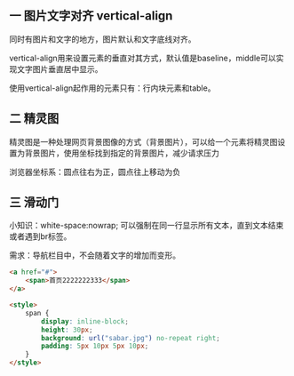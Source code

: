 ## 一 图片文字对齐 vertical-align

同时有图片和文字的地方，图片默认和文字底线对齐。  

vertical-align用来设置元素的垂直对其方式，默认值是baseline，middle可以实现文字图片垂直居中显示。  

使用vertical-align起作用的元素只有：行内块元素和table。  

## 二 精灵图  

精灵图是一种处理网页背景图像的方式（背景图片），可以给一个元素将精灵图设置为背景图片，使用坐标找到指定的背景图片，减少请求压力  
 
浏览器坐标系：圆点往右为正，圆点往上移动为负  

## 三 滑动门  

小知识：white-space:nowrap; 可以强制在同一行显示所有文本，直到文本结束或者遇到br标签。  

需求：导航栏目中，不会随着文字的增加而变形。
```html
<a href="#">
    <span>首页2222222333</span>
</a>

<style>
    span {
        display: inline-block;
        height: 30px;
        background: url("sabar.jpg") no-repeat right;
        padding: 5px 10px 5px 10px;
    }
</style>
```